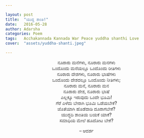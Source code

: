 ```yaml
---

layout: post
title:  "ಯುದ್ಧ ಶಾಂತಿ!"
date:   2016-05-28
author: Adarsha
categories: Poem
tags:	Acchakannada Kannada War Peace yuddha shanthi Love
cover:  "assets/yuddha-shanti.jpeg"

---
```

<p align="center">ನೂರಾರು ಮನೆಗಳು, ನೂರಾರು ಮನಗಳು<br>
ಒಂದೊಂದು ಮನೆಯಲ್ಲೂ ಒಂದೊಂದು ರೀತಿಗಳು<br><!--more-->
ನೂರಾರು ದೇಶಗಳು, ನೂರಾರು ಭಾಷೆಗಳು<br>
ಒಂದೊಂದು ದೇಶದಲ್ಲೂ ಒಂದೊಂದು ನೀತಿಗಳು;<br>
ನೂರಾರು ಮನೆ, ನೂರಾರು ಮನ<br>
ನೂರಾರು ದೇಶ, ನೂರಾರು ಭಾಷೆ<br>
ಎಲ್ಲಕ್ಕೂ ಇರುವುದು ಒಂದೇ ಭೂಮಿ!<br>
ಗೆರೆ ಎಳೆದು ಬೇರಾಗಿ ಭೂಮಿ ಒಡೆಯಬೇಕೆ?<br>
ಜೊತೆಯಾಗಿ ಹೊಡೆದಾಡಿ ದೂರಾಗಬೇಕೆ?<br>
ಯುದ್ಧದಿ ಶಾಂತಿಯ ಬಯಕೆ ಯಾಕೆ?<br>
ಸಮಾಧಿಯ ಮೇಲೆ ಹೂದೋಟ ಬೇಕೆ?<br></p>

<p align="center">– ಆದರ್ಶ </p>
